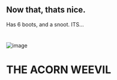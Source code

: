 ## Now that, thats nice.
Has 6 boots, and a snoot. ITS...
#
![image](https://github.com/user-attachments/assets/9a705125-cc54-465b-845c-3c1bb4b0b275)
# THE ACORN WEEVIL
